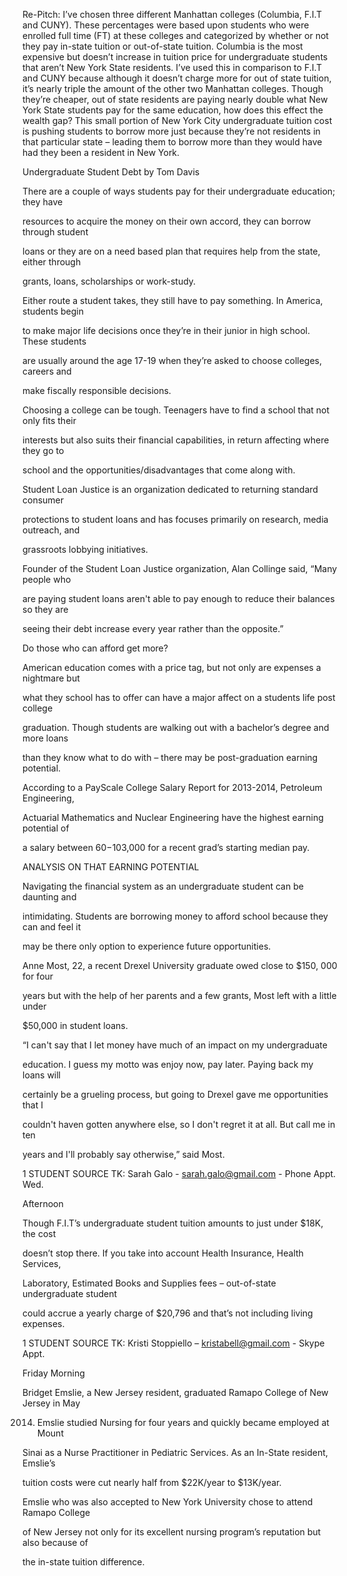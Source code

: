 
Re-Pitch: I’ve chosen three different Manhattan colleges (Columbia, F.I.T and CUNY). 
These percentages were based upon students who were enrolled full time (FT) at these 
colleges and categorized by whether or not they pay in-state tuition or out-of-state tuition. 
Columbia is the most expensive but doesn’t increase in tuition price for undergraduate 
students that aren’t New York State residents.  I’ve used this in comparison to F.I.T and 
CUNY because although it doesn’t charge more for out of state tuition, it’s nearly triple 
the amount of the other two Manhattan colleges. Though they’re cheaper, out of state 
residents are paying nearly double what New York State students pay for the same 
education, how does this effect the wealth gap? This small portion of New York City 
undergraduate tuition cost is pushing students to borrow more just because they’re not 
residents in that particular state – leading them to borrow more than they would have had 
they been a resident in New York. 

Undergraduate Student Debt by Tom Davis

There are a couple of ways students pay for their undergraduate education; they have

resources to acquire the money on their own accord, they can borrow through student 

loans or they are on a need based plan that requires help from the state, either through 

grants, loans, scholarships or work-study. 

Either route a student takes, they still have to pay something. In America, students begin 

to make major life decisions once they’re in their junior in high school. These students 

are usually around the age 17-19 when they’re asked to choose colleges, careers and 

make fiscally responsible decisions. 

Choosing a college can be tough. Teenagers have to find a school that not only fits their 

interests but also suits their financial capabilities, in return affecting where they go to 

school and the opportunities/disadvantages that come along with. 

Student Loan Justice is an organization dedicated to returning standard consumer 

protections to student loans and has focuses primarily on research, media outreach, and 

grassroots lobbying initiatives. 

Founder of the Student Loan Justice organization, Alan Collinge said, “Many people who 

are paying student loans aren't able to pay enough to reduce their balances so they are 

seeing their debt increase every year rather than the opposite.”

Do those who can afford get more?

American education comes with a price tag, but not only are expenses a nightmare but 

what they school has to offer can have a major affect on a students life post college 

graduation. Though students are walking out with a bachelor’s degree and more loans 

than they know what to do with – there may be post-graduation earning potential.

According to a PayScale College Salary Report for 2013-2014, Petroleum Engineering, 

Actuarial Mathematics and Nuclear Engineering have the highest earning potential of 

a salary between $60-$103,000 for a recent grad’s starting median pay.

ANALYSIS ON THAT EARNING POTENTIAL

Navigating the financial system as an undergraduate student can be daunting and 

intimidating. Students are borrowing money to afford school because they can and feel it 

may be there only option to experience future opportunities. 

Anne Most, 22, a recent Drexel University graduate owed close to $150, 000 for four 

years but with the help of her parents and a few grants, Most left with a little under 

$50,000 in student loans.

“I can't say that I let money have much of an impact on my undergraduate 

education. I guess my motto was enjoy now, pay later. Paying back my loans will 

certainly be a grueling process, but going to Drexel gave me opportunities that I 

couldn't haven gotten anywhere else, so I don't regret it at all. But call me in ten 

years and I'll probably say otherwise,” said Most.

1 STUDENT SOURCE TK: Sarah Galo - sarah.galo@gmail.com - Phone Appt. Wed. 

Afternoon

Though F.I.T’s undergraduate student tuition amounts to just under $18K, the cost 

doesn’t stop there. If you take into account Health Insurance, Health Services, 

Laboratory, Estimated Books and Supplies fees – out-of-state undergraduate student 

could accrue a yearly charge of $20,796 and that’s not including living expenses. 

1 STUDENT SOURCE TK: Kristi Stoppiello – kristabell@gmail.com - Skype Appt. 

Friday Morning

Bridget Emslie, a New Jersey resident, graduated Ramapo College of New Jersey in May 

2014. Emslie studied Nursing for four years and quickly became employed at Mount 

Sinai as a Nurse Practitioner in Pediatric Services. As an In-State resident, Emslie’s 

tuition costs were cut nearly half from $22K/year to $13K/year. 

Emslie who was also accepted to New York University chose to attend Ramapo College 

of New Jersey not only for its excellent nursing program’s reputation but also because of 

the in-state tuition difference.